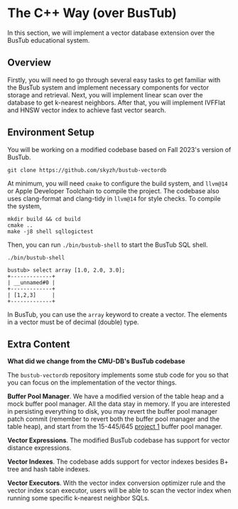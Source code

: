 # The C++ Way (over BusTub)

In this section, we will implement a vector database extension over the BusTub educational system.

## Overview

Firstly, you will need to go through several easy tasks to get familiar with the BusTub system and implement necessary components for vector storage and retrieval. Next, you will implement linear scan over the database to get k-nearest neighbors. After that, you will implement IVFFlat and HNSW vector index to achieve fast vector search.

## Environment Setup

You will be working on a modified codebase based on Fall 2023's version of BusTub.

```shell
git clone https://github.com/skyzh/bustub-vectordb
```

At minimum, you will need `cmake` to configure the build system, and `llvm@14` or Apple Developer Toolchain to compile the project. The codebase also uses clang-format and clang-tidy in `llvm@14` for style checks. To compile the system,

```shell
mkdir build && cd build
cmake ..
make -j8 shell sqllogictest
```

Then, you can run `./bin/bustub-shell` to start the BusTub SQL shell.

```
./bin/bustub-shell

bustub> select array [1.0, 2.0, 3.0];
+-------------+
| __unnamed#0 |
+-------------+
| [1,2,3]     |
+-------------+
```

In BusTub, you can use the `array` keyword to create a vector. The elements in a vector must be of decimal (double) type.

## Extra Content

**What did we change from the CMU-DB's BusTub codebase**

The `bustub-vectordb` repository implements some stub code for you so that you can focus on the implementation of the vector things.

**Buffer Pool Manager**. We have a modified version of the table heap and a mock buffer pool manager. All the data stay in memory. If you are interested in persisting everything to disk, you may revert the buffer pool manager patch commit (remember to revert both the buffer pool manager and the table heap), and start from the 15-445/645 [project 1](https://15445.courses.cs.cmu.edu/fall2023/project1/) buffer pool manager.

**Vector Expressions**. The modified BusTub codebase has support for vector distance expressions.

**Vector Indexes**. The codebase adds support for vector indexes besides B+ tree and hash table indexes.

**Vector Executors**. With the vector index conversion optimizer rule and the vector index scan executor, users will be able to scan the vector index when running some specific k-nearest neighbor SQLs.
